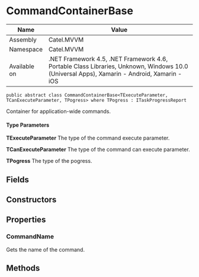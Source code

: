 

# CommandContainerBase

Name|Value
---|---
Assembly|Catel.MVVM
Namespace|Catel.MVVM
Available on|.NET Framework 4.5, .NET Framework 4.6, Portable Class Libraries, Unknown, Windows 10.0 (Universal Apps), Xamarin - Android, Xamarin - iOS

```
public abstract class CommandContainerBase<TExecuteParameter, TCanExecuteParameter, TPogress> where TPogress : ITaskProgressReport 
```

Container for application-wide commands.

#### Type Parameters

**TExecuteParameter**
The type of the command execute parameter.

**TCanExecuteParameter**
The type of the command can execute parameter.

**TPogress**
The type of the pogress.



## Fields

## Constructors

## Properties

### CommandName

Gets the name of the command.



## Methods

